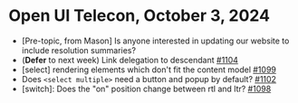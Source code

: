 Open UI Telecon, October 3, 2024
===================================
  * [Pre-topic, from Mason] Is anyone interested in updating our website to include resolution summaries?
  * (**Defer** to next week) Link delegation to descendant [#1104](https://github.com/openui/open-ui/issues/1104)
  * [select] rendering elements which don't fit the content model [#1099](https://github.com/openui/open-ui/issues/1099)
  * Does `<select multiple>` need a button and popup by default? [#1102](https://github.com/openui/open-ui/issues/1102)
  * [switch]: Does the "on" position change between rtl and ltr? [#1098](https://github.com/openui/open-ui/issues/1098)
